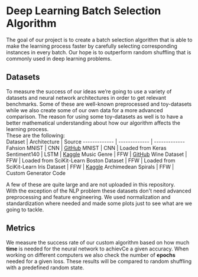 # Deep Learning Batch Selection Algorithm
The goal of our project is to create a batch selection algorithm that is able to make the learning process faster by carefully selecting corresponding instances in every batch. Our hope is to outperform random shuffling that is commonly used in deep learning problems.  

## Datasets
To measure the success of our ideas we’re going to use a variety of datasets and neural network architectures in order to get relevant benchmarks. Some of these are well-known preprocessed and toy-datasets while we also create some of our own data for a more advanced comparison. The reason for using some toy-datasets as well is to have a better mathematical understanding about how our algorithm affects the learning process.  
These are the following:  
Dataset       | Architecture  | Source 
------------- | ------------- | -------------
Fahsion MNIST  | CNN | [GitHub](https://github.com/zalandoresearch/fashion-mnist)
MNIST  | CNN | Loaded from Keras
Sentiment140 | LSTM | [Kaggle](https://www.kaggle.com/kazanova/sentiment140)
Music Genre | FFW | [GitHub](https://github.com/kumargauravsingh14/music-genre-classification/blob/master/data.csv)
Wine Dataset | FFW | Loaded from SciKit-Learn
Boston Dataset | FFW | Loaded from SciKit-Learn
Iris Dataset | FFW | [Kaggle](https://www.kaggle.com/uciml/iris)
Archimedean Spirals | FFW | Custom Generator Code

A few of these are quite large and are not uploaded in this repository.  
With the exception of the NLP problem these datasets don't need advanced preprocessing and feature engineering. We used normalization and standardization where needed and made some plots just to see what are we going to tackle.  

## Metrics
We measure the success rate of our custom algorithm based on how much **time** is needed for the neural network to achievCe a given accuracy. When working on different computers we also check the number of **epochs** needed for a given loss. These results will be compared to random shuffling with a predefined random state. 
